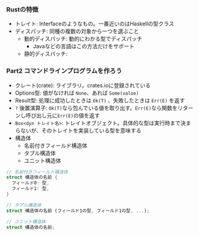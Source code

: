 ### Rustの特徴

- トレイト: Interfaceのようなもの。一番近いのはHaskellの型クラス
- ディスパッチ: 同種の複数の対象から一つを選ぶこと
  - 動的ディスパッチ: 動的にわかる型でディスパッチ
    - Javaなどの言語はこの方法だけをサポート
  - 静的ディスパッチ: 


### Part2 コマンドラインプログラムを作ろう

- クレート(crate): ライブラリ。crates.ioに登録されている
- Options型: 値がなければ `None`、あれば `Some(value)`
- Result型: 処理に成功したときは `Ok(T)` 、失敗したときは `Err(E)` を返す
- `?` 後置演算子: `Ok(T)`なら包んでいる値を取り出す。`Err(E)`なら関数をリターンし呼び出し元に`Err(E)`の値を返す
- `Box<dyn トレイト名>`: トレイトオブジェクト。具体的な型は実行時まで決まらないが、そのトレイトを実装している型を意味する
- 構造体
  - 名前付きフィールド構造体
  - タプル構造体
  - ユニット構造体

```rust
// 名前付きフィールド構造体
struct 構造体の名前 {
  フィールド0: 型,
  フィールド1: 型,
}

// タプル構造体
struct 構造体の名前 (フィールド1の型, フィールド1の型, ...);

// ユニット構造体
struct 構造体の名前;
```
